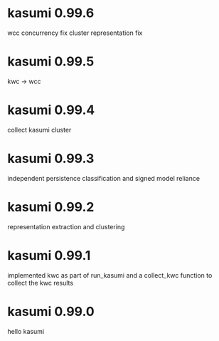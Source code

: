 # kasumi 0.99.6

wcc concurrency fix
cluster representation fix


# kasumi 0.99.5

kwc -> wcc

# kasumi 0.99.4

collect kasumi cluster

# kasumi 0.99.3

independent persistence
classification and signed model reliance

# kasumi 0.99.2

representation extraction and clustering

# kasumi 0.99.1

implemented kwc as part of run_kasumi and a collect_kwc function to collect the kwc results

# kasumi 0.99.0

hello kasumi
